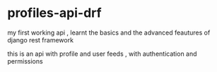 # profiles-api-drf
my first working api , learnt the basics and the advanced feautures of django rest framework

this is an api with profile and user feeds , with authentication and permissions
